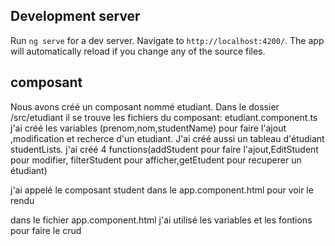 
## Development server

Run `ng serve` for a dev server. Navigate to `http://localhost:4200/`. The app will automatically reload if you change any of the source files.

## composant

Nous avons créé un composant nommé etudiant.
Dans le dossier /src/etudiant il se trouve les fichiers du composant:
etudiant.component.ts
 j'ai créé les variables (prenom,nom,studentName) pour faire l'ajout ,modification et recherce d'un etudiant.
 J'ai créé aussi un tableau d'étudiant studentLists.
j'ai créé 4 functions(addStudent pour faire l'ajout,EditStudent pour modifier, filterStudent pour afficher,getEtudent pour recuperer un étudiant)

j'ai appelé le composant student dans le app.component.html pour voir le rendu

dans le fichier app.component.html j'ai utilisé les variables et les fontions pour faire le crud 
